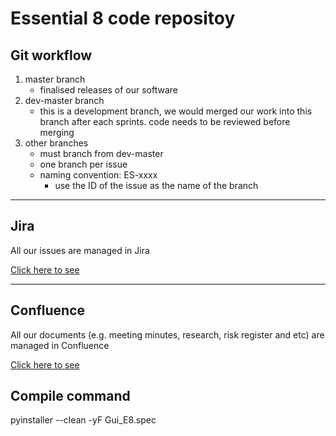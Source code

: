# Essential 8 code repositoy


## Git workflow
1. master branch 
    * finalised releases of our software
2. dev-master branch
    * this is a development branch, we would merged our work into this branch after each sprints. 
    code needs to be reviewed before merging 
3. other branches
    * must branch from dev-master 
    * one branch per issue
    * naming convention: ES-xxxx
        * use the ID of the issue as the name of the branch

---

## Jira
All our issues are managed in Jira  

[Click here to see](https://techlauncheressential8.atlassian.net/secure/RapidBoard.jspa?rapidView=1&projectKey=ES&view=planning&selectedIssue=ES-155&issueLimit=100)



---

## Confluence
All our documents (e.g. meeting minutes, research, risk register and etc) are managed in Confluence                                                                                                                                                                                      
                                                                                                                                                                                                                            
[Click here to see](https://techlauncheressential8.atlassian.net/wiki/spaces/ES/overview?homepageId=2195592)  

## Compile command

pyinstaller --clean -yF Gui_E8.spec
                                                                                                                                                                                                                            
                                                                                                                                                                                                                            


















